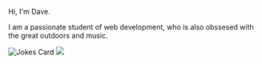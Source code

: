Hi, I'm Dave.

I am a passionate student of web development, who is also obssesed with the great outdoors and music. 

<!-- HTML -->
<img src="https://readme-jokes.vercel.app/api" alt="Jokes Card" />

<img src="https://github-readme-stats.vercel.app/api/top-langs/?username=dave-forbes"/>
